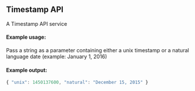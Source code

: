 ## Timestamp API
A Timestamp API service

#### Example usage:
Pass a string as a parameter containing either a unix timestamp or a natural language date (example: January 1, 2016)

#### Example output:
```javascript
{ "unix": 1450137600, "natural": "December 15, 2015" }
```